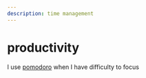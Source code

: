 ```yaml
---
description: time management
---
```


# productivity

I use [pomodoro](https://www.moosti.com/) when I have difficulty to focus

